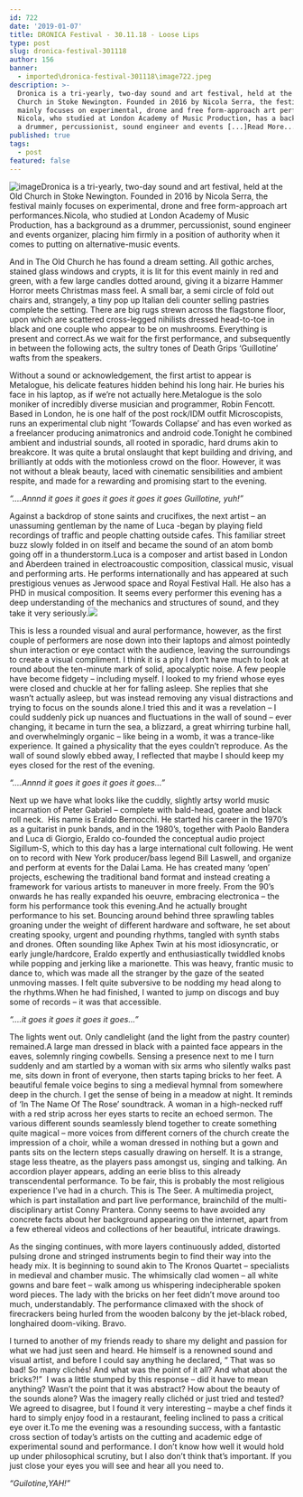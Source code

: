 ```yaml
---
id: 722
date: '2019-01-07'
title: DRONICA Festival - 30.11.18 - Loose Lips
type: post
slug: dronica-festival-301118
author: 156
banner:
  - imported\dronica-festival-301118\image722.jpeg
description: >-
  Dronica is a tri-yearly, two-day sound and art festival, held at the Old
  Church in Stoke Newington. Founded in 2016 by Nicola Serra, the festival
  mainly focuses on experimental, drone and free form-approach art performances.
  Nicola, who studied at London Academy of Music Production, has a background as
  a drummer, percussionist, sound engineer and events [...]Read More...
published: true
tags:
  - post
featured: false
---
```

![image](../imported\dronica-festival-301118\image722.jpeg)Dronica is a tri-yearly, two-day sound and art festival, held at the Old Church in Stoke Newington. Founded in 2016 by Nicola Serra, the festival mainly focuses on experimental, drone and free form-approach art performances.Nicola, who studied at London Academy of Music Production, has a background as a drummer, percussionist, sound engineer and events organizer, placing him firmly in a position of authority when it comes to putting on alternative-music events.

And in The Old Church he has found a dream setting. All gothic arches, stained glass windows and crypts, it is lit for this event mainly in red and green, with a few large candles dotted around, giving it a bizarre Hammer Horror meets Christmas mass feel. A small bar, a semi circle of fold out chairs and, strangely, a tiny pop up Italian deli counter selling pastries complete the setting. There are big rugs strewn across the flagstone floor, upon which are scattered cross-legged nihilists dressed head-to-toe in black and one couple who appear to be on mushrooms. Everything is present and correct.As we wait for the first performance, and subsequently in between the following acts, the sultry tones of Death Grips ‘Guillotine’ wafts from the speakers.

Without a sound or acknowledgement, the first artist to appear is Metalogue, his delicate features hidden behind his long hair. He buries his face in his laptop, as if we’re not actually here.Metalogue is the solo moniker of incredibly diverse musician and programmer, Robin Fencott. Based in London, he is one half of the post rock/IDM outfit Microscopists, runs an experimental club night ‘Towards Collapse’ and has even worked as a freelancer producing animatronics and android code.Tonight he combined ambient and industrial sounds, all rooted in sporadic, hard drums akin to breakcore. It was quite a brutal onslaught that kept building and driving, and brilliantly at odds with the motionless crowd on the floor. However, it was not without a bleak beauty, laced with cinematic sensibilities and ambient respite, and made for a rewarding and promising start to the evening.

_“….Annnd it goes it goes it goes it goes it goes Guillotine, yuh!”_

Against a backdrop of stone saints and crucifixes, the next artist – an unassuming gentleman by the name of Luca -began by playing field recordings of traffic and people chatting outside cafes. This familiar street buzz slowly folded in on itself and became the sound of an atom bomb going off in a thunderstorm.Luca is a composer and artist based in London and Aberdeen trained in electroacoustic composition, classical music, visual and performing arts. He performs internationally and has appeared at such prestigious venues as Jerwood space and Royal Festival Hall. He also has a PHD in musical composition. It seems every performer this evening has a deep understanding of the mechanics and structures of sound, and they take it very seriously.![](/wp-content/uploads/live/img/wysiwyg/5c33aa98e1c2a.jpg)

This is less a rounded visual and aural performance, however, as the first couple of performers are nose down into their laptops and almost pointedly shun interaction or eye contact with the audience, leaving the surroundings to create a visual compliment. I think it is a pity I don’t have much to look at round about the ten-minute mark of solid, apocalyptic noise. A few people have become fidgety – including myself. I looked to my friend whose eyes were closed and chuckle at her for falling asleep. She replies that she wasn’t actually asleep, but was instead removing any visual distractions and trying to focus on the sounds alone.I tried this and it was a revelation – I could suddenly pick up nuances and fluctuations in the wall of sound – ever changing, it became in turn the sea, a blizzard, a great whirring turbine hall, and overwhelmingly organic – like being in a womb, it was a trance-like experience. It gained a physicality that the eyes couldn’t reproduce. As the wall of sound slowly ebbed away, I reflected that maybe I should keep my eyes closed for the rest of the evening.

_“….Annnd it goes it goes it goes it goes…”_

Next up we have what looks like the cuddly, slightly artsy world music incarnation of Peter Gabriel – complete with bald-head, goatee and black roll neck.  His name is Eraldo Bernocchi. He started his career in the 1970’s as a guitarist in punk bands, and in the 1980’s, together with Paolo Bandera and Luca di Giorgio, Eraldo co-founded the conceptual audio project Sigillum-S, which to this day has a large international cult following. He went on to record with New York producer/bass legend Bill Laswell, and organize and perform at events for the Dalai Lama. He has created many ‘open’ projects, eschewing the traditional band format and instead creating a framework for various artists to maneuver in more freely. From the 90’s onwards he has really expanded his oeuvre, embracing electronica – the form his performance took this evening.And he actually brought performance to his set. Bouncing around behind three sprawling tables groaning under the weight of different hardware and software, he set about creating spooky, urgent and pounding rhythms, tangled with synth stabs and drones. Often sounding like Aphex Twin at his most idiosyncratic, or early jungle/hardcore, Eraldo expertly and enthusiastically twiddled knobs while popping and jerking like a marionette. This was heavy, frantic music to dance to, which was made all the stranger by the gaze of the seated unmoving masses. I felt quite subversive to be nodding my head along to the rhythms.When he had finished, I wanted to jump on discogs and buy some of records – it was that accessible.

_“….it goes it goes it goes it goes…”_

The lights went out. Only candlelight (and the light from the pastry counter) remained.A large man dressed in black with a painted face appears in the eaves, solemnly ringing cowbells. Sensing a presence next to me I turn suddenly and am startled by a woman with six arms who silently walks past me, sits down in front of everyone, then starts taping bricks to her feet. A beautiful female voice begins to sing a medieval hymnal from somewhere deep in the church. I get the sense of being in a meadow at night. It reminds of ‘In The Name Of The Rose’ soundtrack. A woman in a high-necked ruff with a red strip across her eyes starts to recite an echoed sermon. The various different sounds seamlessly blend together to create something quite magical – more voices from different corners of the church create the impression of a choir, while a woman dressed in nothing but a gown and pants sits on the lectern steps casually drawing on herself. It is a strange, stage less theatre, as the players pass amongst us, singing and talking. An accordion player appears, adding an eerie bliss to this already transcendental performance. To be fair, this is probably the most religious experience I’ve had in a church. This is The Seer. A multimedia project, which is part installation and part live performance, brainchild of the multi-disciplinary artist Conny Prantera. Conny seems to have avoided any concrete facts about her background appearing on the internet, apart from a few ethereal videos and collections of her beautiful, intricate drawings.

As the singing continues, with more layers continuously added, distorted pulsing drone and stringed instruments begin to find their way into the heady mix. It is beginning to sound akin to The Kronos Quartet – specialists in medieval and chamber music. The whimsically clad women – all white gowns and bare feet – walk among us whispering indecipherable spoken word pieces. The lady with the bricks on her feet didn’t move around too much, understandably. The performance climaxed with the shock of firecrackers being hurled from the wooden balcony by the jet-black robed, longhaired doom-viking. Bravo.

I turned to another of my friends ready to share my delight and passion for what we had just seen and heard. He himself is a renowned sound and visual artist, and before I could say anything he declared, “ That was so bad! So many clichés! And what was the point of it all? And what about the bricks?!”  I was a little stumped by this response – did it have to mean anything? Wasn’t the point that it was abstract? How about the beauty of the sounds alone? Was the imagery really clichéd or just tried and tested? We agreed to disagree, but I found it very interesting – maybe a chef finds it hard to simply enjoy food in a restaurant, feeling inclined to pass a critical eye over it.To me the evening was a resounding success, with a fantastic cross section of today’s artists on the cutting and academic edge of experimental sound and performance. I don’t know how well it would hold up under philosophical scrutiny, but I also don’t think that’s important. If you just close your eyes you will see and hear all you need to.

_“Guilotine,YAH!”_